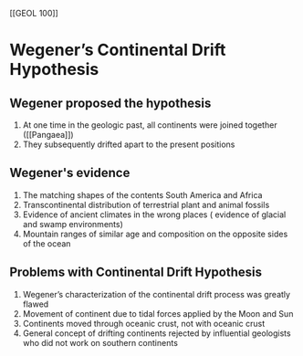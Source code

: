 [[GEOL 100]]

# Wegener’s Continental Drift Hypothesis


## Wegener proposed the hypothesis
1. At one time in the geologic past, all continents were joined together ([[Pangaea]])
2. They subsequently drifted apart to the present positions

## Wegener's evidence 
1. The matching shapes of the contents
	South America and Africa
2. Transcontinental distribution of terrestrial plant and animal fossils 
3. Evidence of ancient climates in the wrong places  ( evidence of glacial and swamp environments)
4. Mountain ranges of similar age and composition on the opposite sides of the ocean 

## Problems with Continental Drift Hypothesis
1. Wegener’s characterization of the continental drift process was greatly flawed 
2. Movement of continent due to tidal forces applied by the Moon and Sun
3. Continents moved through oceanic crust, not with oceanic crust 
4. General concept of drifting continents rejected by influential geologists who did not work on southern continents

